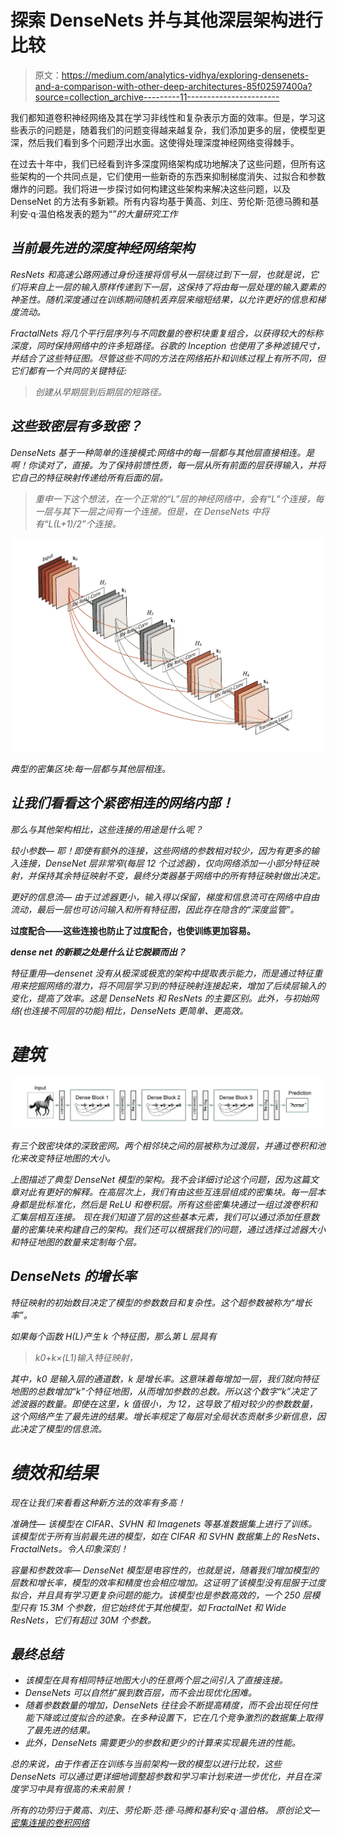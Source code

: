 # 探索 DenseNets 并与其他深层架构进行比较

> 原文：<https://medium.com/analytics-vidhya/exploring-densenets-and-a-comparison-with-other-deep-architectures-85f02597400a?source=collection_archive---------11----------------------->

我们都知道卷积神经网络及其在学习非线性和复杂表示方面的效率。但是，学习这些表示的问题是，随着我们的问题变得越来越复杂，我们添加更多的层，使模型更深，然后我们看到多个问题浮出水面。这使得处理深度神经网络变得棘手。

在过去十年中，我们已经看到许多深度网络架构成功地解决了这些问题，但所有这些架构的一个共同点是，它们使用一些新奇的东西来抑制梯度消失、过拟合和参数爆炸的问题。我们将进一步探讨如何构建这些架构来解决这些问题，以及 DenseNet 的方法有多新颖。所有内容均基于黄高、刘庄、劳伦斯·范德马腾和基利安·q·温伯格发表的题为“[](https://arxiv.org/pdf/1608.06993.pdf)*”的大量研究工作*

## *当前最先进的深度神经网络架构*

*ResNets 和高速公路网通过身份连接将信号从一层绕过到下一层，也就是说，它们将来自上一层的输入原样传递到下一层，这保持了将由每一层处理的输入要素的神圣性。随机深度通过在训练期间随机丢弃层来缩短结果，以允许更好的信息和梯度流动。*

*FractalNets 将几个平行层序列与不同数量的卷积块重复组合，以获得较大的标称深度，同时保持网络中的许多短路径。谷歌的 Inception 也使用了多种滤镜尺寸，并结合了这些特征图。尽管这些不同的方法在网络拓扑和训练过程上有所不同，但它们都有一个共同的关键特征:*

> *创建从早期层到后期层的短路径。*

## *这些致密层有多致密？*

*DenseNets 基于一种简单的连接模式:网络中的每一层都与其他层直接相连。是啊！你读对了，直接。为了保持前馈性质，每一层从所有前面的层获得输入，并将它自己的特征映射传递给所有后面的层。*

> *重申一下这个想法，在一个正常的“L”层的神经网络中，会有“L”个连接，每一层与其下一层之间有一个连接。但是，在 DenseNets 中将有“L(L+1)/2”个连接。*

*![](img/618929c7e0d08dd6d53cacd30c578ca1.png)*

*典型的密集区块:每一层都与其他层相连。*

## *让我们看看这个紧密相连的网络内部！*

*那么与其他架构相比，这些连接的用途是什么呢？*

**较小参数—* 耶！即使有额外的连接，这些网络的参数相对较少，因为有更多的输入连接，DenseNet 层非常窄(每层 12 个过滤器)，仅向网络添加一小部分特征映射，并保持其余特征映射不变，最终分类器基于网络中的所有特征映射做出决定。*

**更好的信息流—* 由于过滤器更小，输入得以保留，梯度和信息流可在网络中自由流动，最后一层也可访问输入和所有特征图，因此存在隐含的“深度监管”。*

**过度配合——这些连接也防止了过度配合，也使训练更加容易。**

***dense net 的新颖之处是什么让它脱颖而出？***

**特征重用*—densenet 没有从极深或极宽的架构中提取表示能力，而是通过特征重用来挖掘网络的潜力，将不同层学习到的特征映射连接起来，增加了后续层输入的变化，提高了效率。这是 DenseNets 和 ResNets 的主要区别。此外，与初始网络(也连接不同层的功能)相比，DenseNets 更简单、更高效。*

# *建筑*

*![](img/9329bc426ee62d8971118d3c276281a9.png)*

*有三个致密块体的深致密网。两个相邻块之间的层被称为过渡层，并通过卷积和池化来改变特征地图的大小。*

*上图描述了典型 DenseNet 模型的架构。我不会详细讨论这个问题，因为这篇文章对此有更好的解释。在高层次上，我们有由这些互连层组成的密集块。每一层本身都是批标准化，然后是 ReLU 和卷积层。所有这些密集块通过一组过渡卷积和汇集层相互连接。
现在我们知道了层的这些基本元素，我们可以通过添加任意数量的密集块来构建自己的架构。我们还可以根据我们的问题，通过选择过滤器大小和特征地图的数量来定制每个层。*

## *DenseNets 的增长率*

*特征映射的初始数目决定了模型的参数数目和复杂性。这个超参数被称为“增长率”。*

*如果每个函数 H(L)产生 k 个特征图，那么第 L 层具有*

> *k0+k×(L1)输入特征映射，*

*其中，k0 是输入层的通道数，k 是增长率。这意味着每增加一层，我们就向特征地图的总数增加“k”个特征地图，从而增加参数的总数。所以这个数字“k”决定了滤波器的数量。即使在这里，k 值很小，为 12，这导致了相对较少的参数数量，这个网络产生了最先进的结果。增长率规定了每层对全局状态贡献多少新信息，因此决定了模型的信息流。*

# *绩效和结果*

*现在让我们来看看这种新方法的效率有多高！*

**准确性—* 该模型在 CIFAR、SVHN 和 Imagenets 等基准数据集上进行了训练。该模型优于所有当前最先进的模型，如在 CIFAR 和 SVHN 数据集上的 ResNets、FractalNets。令人印象深刻！*

**容量和参数效率—* DenseNet 模型是电容性的，也就是说，随着我们增加模型的层数和增长率，模型的效率和精度也会相应增加。这证明了该模型没有屈服于过度拟合，并且具有学习更复杂问题的能力。该模型也是参数高效的，一个 250 层模型只有 15.3M 个参数，但它始终优于其他模型，如 FractalNet 和 Wide ResNets，它们有超过 30M 个参数。*

## *最终总结*

*   *该模型在具有相同特征地图大小的任意两个层之间引入了直接连接。*
*   *DenseNets 可以自然扩展到数百层，而不会出现优化困难。*
*   *随着参数数量的增加，DenseNets 往往会不断提高精度，而不会出现任何性能下降或过度拟合的迹象。在多种设置下，它在几个竞争激烈的数据集上取得了最先进的结果。*
*   *此外，DenseNets 需要更少的参数和更少的计算来实现最先进的性能。*

*总的来说，由于作者正在训练与当前架构一致的模型以进行比较，这些 DenseNets 可以通过更详细地调整超参数和学习率计划来进一步优化，并且在深度学习中具有很高的未来前景！*

*所有的功劳归于黄高、刘庄、劳伦斯·范·德·马腾和基利安·q·温伯格。
原创论文—[*密集连接的卷积网络*](https://arxiv.org/pdf/1608.06993.pdf)*